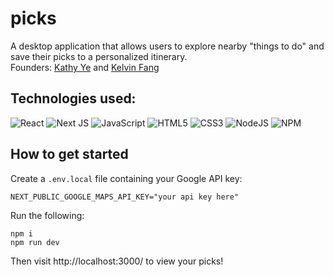 # picks

A desktop application that allows users to explore nearby "things to do" and save their picks to a personalized itinerary.\
Founders: [Kathy Ye](https://github.com/kathyye15) and [Kelvin Fang](https://github.com/shibainuinuinu)

## Technologies used:

![React](https://img.shields.io/badge/react-%2320232a.svg?style=for-the-badge&logo=react&logoColor=%2361DAFB)
![Next JS](https://img.shields.io/badge/Next-black?style=for-the-badge&logo=next.js&logoColor=white)
![JavaScript](https://img.shields.io/badge/javascript-%23323330.svg?style=for-the-badge&logo=javascript&logoColor=%23F7DF1E)
![HTML5](https://img.shields.io/badge/html5-%23E34F26.svg?style=for-the-badge&logo=html5&logoColor=white)
![CSS3](https://img.shields.io/badge/css3-%231572B6.svg?style=for-the-badge&logo=css3&logoColor=white)
![NodeJS](https://img.shields.io/badge/node.js-6DA55F?style=for-the-badge&logo=node.js&logoColor=white)
![NPM](https://img.shields.io/badge/NPM-%23CB3837.svg?style=for-the-badge&logo=npm&logoColor=white)

## How to get started

Create a `.env.local` file containing your Google API key:

```
NEXT_PUBLIC_GOOGLE_MAPS_API_KEY="your api key here"
```

Run the following:

```
npm i
npm run dev
```

Then visit http://localhost:3000/ to view your picks!
